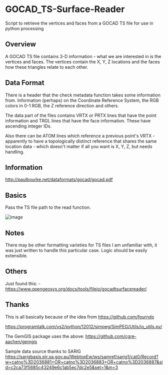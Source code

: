 # GOCAD_TS-Surface-Reader
Script to retrieve the vertices and faces from a GOCAD TS file for use in python processing

## Overview

A GOCAD TS file contains 3-D information - what we are interested in is the vertices and faces.  The vertices contain the X, Y, Z locations and the faces how these triangles relate to each other.

## Data Format

There is a header that the check metadata function takes some information from.  Information (perhaps) on the Coordinate Reference System, the RGB colors in 0-1 RGB, the Z reference direction and others.

The data part of the files contains VRTX or PRTX lines that have the point information and TRGL lines that have the face information.  These have ascending integer IDs.

Also there can be ATOM lines which reference a previous point's VRTX - apparently to have a topologically distinct reference that shares the same location data - which doesn't matter if all you want is X, Y, Z, but needs handling.

## Information

http://paulbourke.net/dataformats/gocad/gocad.pdf

## Basics

Pass the TS file path to the read function.

![image](https://user-images.githubusercontent.com/72196131/114952614-c9546880-9e95-11eb-88a1-8343dd8e7bb4.png)

## Notes

There may be other formatting varieties for TS files I am unfamiliar with, it was just written to handle this particular case.  Logic should be easily extensible.

## Others

Just found this: - https://www.opengeosys.org/docs/tools/fileio/gocadtsurfacereader/

## Thanks

This is all basically because of the idea from https://github.com/fourndo

https://programtalk.com/vs2/python/12012/simpeg/SimPEG/Utils/io_utils.py/

The GemGIS package uses the above: https://github.com/cgre-aachen/gemgis

Sample data source thanks to SARIG  https://sarigbasis.pir.sa.gov.au/WebtopEw/ws/samref/sarig1/cat0/Record?w=catno%3D2036881+OR+catno%3D2036883+OR+catno%3D2036887&sid=c2ca73f5685c43249e6c1ab5ec7dc2e5&set=1&m=3



